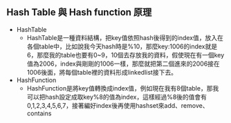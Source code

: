 ## Hash Table 與 Hash function 原理
* HashTable
  * HashTable是一種資料結構，把key值依照hash後得到的index值，放入在各個table中，比如說我今天hash時是%10，那麼key:1006的index就是6，那麼我的table也要有0~9，10個去存放我的資料，假使現在有一個key值為2006，index與剛剛的1006一樣，那麼就把第二個進來的2006接在1006後面，將每個table裡的資料形成linkedlist接下去。
* HashFunction
  * HashFunction是將key值轉換成index值，例如現在我有8個table，那我可以把hash設定成取key%8的值為index，這樣經過%8後的值會有0,1,2,3,4,5,6,7，接著編好index後再使用hashset來add、remove、contains
